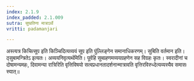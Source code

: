 ```yaml
---
index: 2.1.9
index_padded: 2.1.009
sutra: सुप्प्रतिना मात्राऽर्थे
vritti: padamanjari

---
```

  अस्त्यत्र किचित्सूप इति किञ्चिदित्यव्ययं सूप इति पुंल्लिङ्गेन समानाधिकरणम्। सुबिति वर्तमान इति। ठ्सुबामन्त्रितेऽ इत्यतः। अव्ययनिवृत्यर्थमिति। पूर्वहि सुब्ग्रहणमव्ययग्रहणेन सह विग्रहः कृतः। स्वरादीनां च दोषामन्यमहः, दिवामन्या रात्रिरिति वृत्तिविषयो सत्वप्रधानतादर्शनान्मात्रावति वृत्तिरविरुध्देत्यव्यस्यैव समासः स्यात्॥